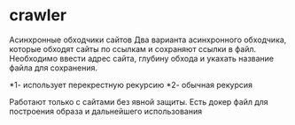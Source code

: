 # crawler
Асинхронные обходчики сайтов 
Два варианта асинхронного обходчика, которые обходят сайты по ссылкам и сохраняют ссылки в файл.
Необходимо ввести адрес сайта, глубину обхода и укахать название файла для сохранения.

*1- использует перекрестную рекурсию
*2- обычная рекурсия

Работают только с сайтами без явной защиты.
Есть докер файл для построения образа и дальнейшего использования
